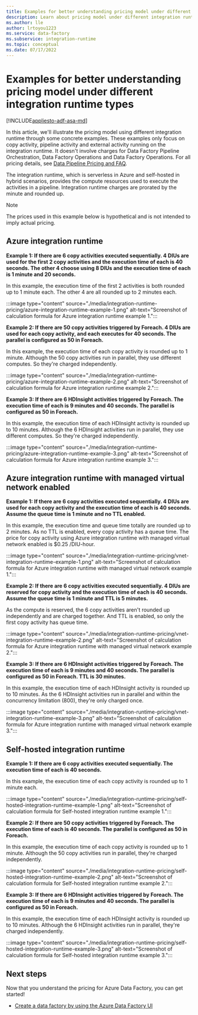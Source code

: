 ```yaml
---
title: Examples for better understanding pricing model under different integration runtime types
description: Learn about pricing model under different integration runtime types from some examples.
ms.author: lle
author: lrtoyou1223
ms.service: data-factory
ms.subservice: integration-runtime
ms.topic: conceptual
ms.date: 07/17/2022
---
```


# Examples for better understanding pricing model under different integration runtime types

[!INCLUDE[appliesto-adf-asa-md](includes/appliesto-adf-asa-md.md)]

In this article, we'll illustrate the pricing model using different integration runtime through some concrete examples. These examples only focus on copy activity, pipeline activity and external activity running on the integration runtime. It doesn't involve charges for Data Factory Pipeline Orchestration, Data Factory Operations and Data Factory Operations. For all pricing details, see [Data Pipeline Pricing and FAQ](pricing-concepts.md).

The integration runtime, which is serverless in Azure and self-hosted in hybrid scenarios, provides the compute resources used to execute the activities in a pipeline. Integration runtime charges are prorated by the minute and rounded up.

> [!NOTE] 
> The prices used in this example below is hypothetical and is not intended to imply actual pricing.

## Azure integration runtime

**Example 1: If there are 6 copy activities executed sequentially. 4 DIUs are used for the first 2 copy activities and the execution time of each is 40 seconds. The other 4 choose using 8 DIUs and the execution time of each is 1 minute and 20 seconds.**

In this example, the execution time of the first 2 activities is both rounded up to 1 minute each. The other 4 are all rounded up to 2 minutes each. 

:::image type="content" source="./media/integration-runtime-pricing/azure-integration-runtime-example-1.png" alt-text="Screenshot of calculation formula for Azure integration runtime example 1.":::


**Example 2: If there are 50 copy activities triggered by Foreach. 4 DIUs are used for each copy activity, and each executes for 40 seconds. The parallel is configured as 50 in Foreach.**

In this example, the execution time of each copy activity is rounded up to 1 minute. Although the 50 copy activities run in parallel, they use different computes. So they're charged independently. 

:::image type="content" source="./media/integration-runtime-pricing/azure-integration-runtime-example-2.png" alt-text="Screenshot of calculation formula for Azure integration runtime example 2.":::


**Example 3: If there are 6 HDInsight activities triggered by Foreach. The execution time of each is 9 minutes and 40 seconds. The parallel is configured as 50 in Foreach.**

In this example, the execution time of each HDInsight activity is rounded up to 10 minutes. Although the 6 HDInsight activities run in parallel, they use different computes. So they're charged independently. 

:::image type="content" source="./media/integration-runtime-pricing/azure-integration-runtime-example-3.png" alt-text="Screenshot of calculation formula for Azure integration runtime example 3.":::


## Azure integration runtime with managed virtual network enabled

**Example 1: If there are 6 copy activities executed sequentially. 4 DIUs are used for each copy activity and the execution time of each is 40 seconds. Assume the queue time is 1 minute and no TTL enabled.**

In this example, the execution time and queue time totally are rounded up to 2 minutes. As no TTL is enabled, every copy activity has a queue time. The price for copy activity using Azure integration runtime with managed virtual network enabled is $0.25 /DIU-hour.

:::image type="content" source="./media/integration-runtime-pricing/vnet-integration-runtime-example-1.png" alt-text="Screenshot of calculation formula for Azure integration runtime with managed virtual network example 1.":::

**Example 2: If there are 6 copy activities executed sequentially. 4 DIUs are reserved for copy activity and the execution time of each is 40 seconds. Assume the queue time is 1 minute and TTL is 5 minutes.**

As the compute is reserved, the 6 copy activities aren't rounded up independently and are charged together. And TTL is enabled, so only the first copy activity has queue time. 

:::image type="content" source="./media/integration-runtime-pricing/vnet-integration-runtime-example-2.png" alt-text="Screenshot of calculation formula for Azure integration runtime with managed virtual network example 2.":::

**Example 3: If there are 6 HDInsight activities triggered by Foreach. The execution time of each is 9 minutes and 40 seconds. The parallel is configured as 50 in Foreach. TTL is 30 minutes.**

In this example, the execution time of each HDInsight activity is rounded up to 10 minutes. As the 6 HDInsight activities run in parallel and within the concurrency limitation (800), they're only charged once. 

:::image type="content" source="./media/integration-runtime-pricing/vnet-integration-runtime-example-3.png" alt-text="Screenshot of calculation formula for Azure integration runtime with managed virtual network example 3.":::


## Self-hosted integration runtime

**Example 1: If there are 6 copy activities executed sequentially. The execution time of each is 40 seconds.**

In this example, the execution time of each copy activity is rounded up to 1 minute each. 

:::image type="content" source="./media/integration-runtime-pricing/self-hosted-integration-runtime-example-1.png" alt-text="Screenshot of calculation formula for Self-hosted integration runtime example 1.":::

**Example 2: If there are 50 copy activities triggered by Foreach. The execution time of each is 40 seconds. The parallel is configured as 50 in Foreach.**

In this example, the execution time of each copy activity is rounded up to 1 minute. Although the 50 copy activities run in parallel, they're charged independently.

:::image type="content" source="./media/integration-runtime-pricing/self-hosted-integration-runtime-example-2.png" alt-text="Screenshot of calculation formula for Self-hosted integration runtime example 2.":::

**Example 3: If there are 6 HDInsight activities triggered by Foreach. The execution time of each is 9 minutes and 40 seconds. The parallel is configured as 50 in Foreach.**

In this example, the execution time of each HDInsight activity is rounded up to 10 minutes. Although the 6 HDInsight activities run in parallel, they're charged independently.

:::image type="content" source="./media/integration-runtime-pricing/self-hosted-integration-runtime-example-3.png" alt-text="Screenshot of calculation formula for Self-hosted integration runtime example 3.":::


## Next steps

Now that you understand the pricing for Azure Data Factory, you can get started!

- [Create a data factory by using the Azure Data Factory UI](quickstart-create-data-factory-portal.md)